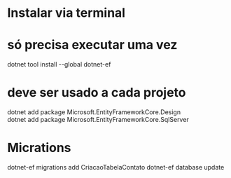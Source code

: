 # Instalar via terminal

# só precisa executar uma vez
dotnet tool install --global dotnet-ef       

# deve ser usado a cada projeto
dotnet add package Microsoft.EntityFrameworkCore.Design         
dotnet add package Microsoft.EntityFrameworkCore.SqlServer 

# Micrations
dotnet-ef migrations add CriacaoTabelaContato
dotnet-ef database update